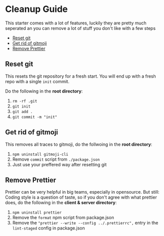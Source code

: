 # Cleanup Guide

This starter comes with a lot of features, luckily they are pretty much seperated an you can remove a lot of stuff you don't like with a few steps

<!-- TOC -->

- [Reset git](#reset-git)
- [Get rid of gitmoji](#get-rid-of-gitmoji)
- [Remove Prettier](#remove-prettier)

<!-- /TOC -->

## Reset git

This resets the git repository for a fresh start. You will end up with a fresh repo with a single `init` commit.

Do the following in the **root directory**:

1. `rm -rf .git`
2. `git init`
3. `git add .`
4. `git commit -m "init"`

## Get rid of gitmoji

This removes all traces to gitmoji, do the follwoing in the **root directory**:

1. `npm uninstall gitmoji-cli`
2. Remove `commit` script from `./package.json`
31. Just use your preffered way after resetting git

## Remove Prettier

Prettier can be very helpful in big teams, especially in opensource. But still: Coding style is a question of taste, so if you don't agree with what prettier does, do the following in the **client & server directory**:

1. `npm uninstall prettier`
2. Remove the `format` npm script from package.json
3. Remove the `"prettier --write --config ../.prettierrc",` entry in the `lint-staged` config in package.json
